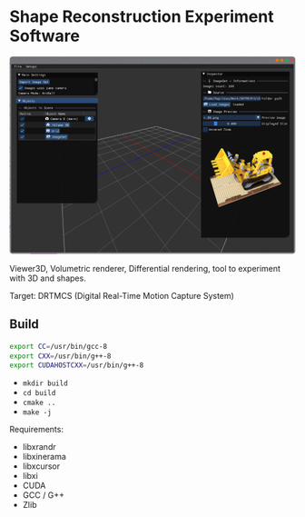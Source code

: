 # Shape Reconstruction Experiment Software  

![](screen1.png?raw=true)

Viewer3D, Volumetric renderer, Differential rendering, tool to experiment with 3D and shapes.

Target: DRTMCS (Digital Real-Time Motion Capture System)

## Build

```sh
export CC=/usr/bin/gcc-8
export CXX=/usr/bin/g++-8
export CUDAHOSTCXX=/usr/bin/g++-8
```

- `mkdir build`
- `cd build`
- `cmake ..`
- `make -j`


Requirements:
- libxrandr
- libxinerama
- libxcursor
- libxi
- CUDA
- GCC / G++
- Zlib
